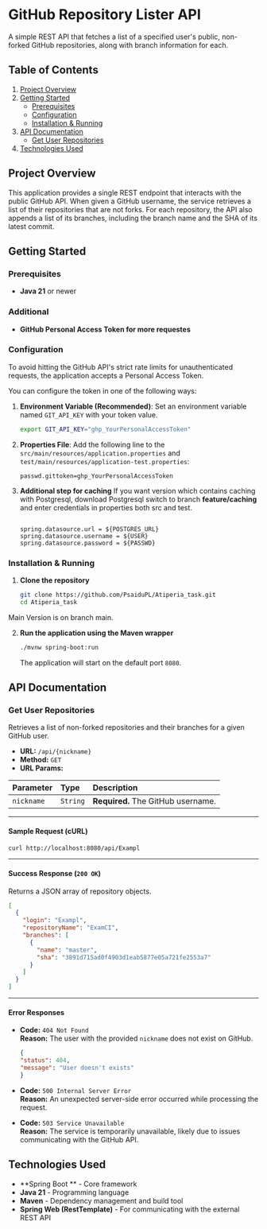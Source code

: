 
# GitHub Repository Lister API

A simple REST API that fetches a list of a specified user's public, non-forked GitHub repositories, along with branch information for each.

## Table of Contents
1.  [Project Overview](#project-overview)
2.  [Getting Started](#getting-started)
    *   [Prerequisites](#prerequisites)
    *   [Configuration](#configuration)
    *   [Installation & Running](#installation--running)
3.  [API Documentation](#api-documentation)
    *   [Get User Repositories](#get-user-repositories)
4.  [Technologies Used](#technologies-used)

## Project Overview
This application provides a single REST endpoint that interacts with the public GitHub API. When given a GitHub username, the service retrieves a list of their repositories that are not forks. For each repository, the API also appends a list of its branches, including the branch name and the SHA of its latest commit.


## Getting Started

### Prerequisites
*   **Java 21** or newer

### Additional
*   **GitHub Personal Access Token for more requestes**
### Configuration
To avoid hitting the GitHub API's strict rate limits for unauthenticated requests, the application accepts a Personal Access Token.

You can configure the token in one of the following ways:

1.  **Environment Variable (Recommended)**:
    Set an environment variable named `GIT_API_KEY` with your token value.
    ```bash
    export GIT_API_KEY="ghp_YourPersonalAccessToken"
    ```

2.  **Properties File**:
    Add the following line to the `src/main/resources/application.properties` and `test/main/resources/application-test.properties`:
    ```properties
    passwd.gittoken=ghp_YourPersonalAccessToken
    ```
3. **Additional step for caching**
   If you want version which contains caching with Postgresql,
   download Postgresql switch to branch **feature/caching** and enter credentials in properties both src and test.
    ```properties
    
    spring.datasource.url = ${POSTGRES_URL}
    spring.datasource.username = ${USER}
    spring.datasource.password = ${PASSWD}
    
    ```

### Installation & Running

1.  **Clone the repository**
    ```bash
    git clone https://github.com/PsaiduPL/Atiperia_task.git
    cd Atiperia_task
    ```
Main Version is on branch main.

2.  **Run the application using the Maven wrapper**
    ```bash
    ./mvnw spring-boot:run
    ```
    The application will start on the default port `8080`.

## API Documentation

### Get User Repositories
Retrieves a list of non-forked repositories and their branches for a given GitHub user.

*   **URL:** `/api/{nickname}`
*   **Method:** `GET`
*   **URL Params:**

| Parameter  | Type     | Description                            |
| :--------- | :------- | :------------------------------------- |
| `nickname` | `String` | **Required.** The GitHub username. |

---

#### Sample Request (cURL)
```bash
curl http://localhost:8080/api/Exampl
```
---

#### Success Response (`200 OK`)

Returns a JSON array of repository objects.

```json
[
  {
    "login": "Exampl",
    "repositoryName": "ExamCI",
    "branches": [
      {
        "name": "master",
        "sha": "3891d715ad0f4903d1eab5877e05a721fe2553a7"
      }
    ]
  }
]
```
---

#### Error Responses

*   **Code:** `404 Not Found` <br/>
    **Reason:** The user with the provided `nickname` does not exist on GitHub.

    ```json
    {
    "status": 404,
    "message": "User doesn't exists"
    }
    ```

*   **Code:** `500 Internal Server Error` <br/>
    **Reason:** An unexpected server-side error occurred while processing the request.

*   **Code:** `503 Service Unavailable` <br/>
    **Reason:** The service is temporarily unavailable, likely due to issues communicating with the GitHub API.

## Technologies Used
*   **Spring Boot ** - Core framework
*   **Java 21** - Programming language
*   **Maven** - Dependency management and build tool
*   **Spring Web (RestTemplate)** - For communicating with the external REST API
